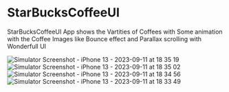 # StarBucksCoffeeUI
StarBucksCoffeeUI App shows the Vartities of Coffees with Some animation with the Coffee Images like Bounce effect and Parallax scrolling with Wonderfull UI 


![Simulator Screenshot - iPhone 13 - 2023-09-11 at 18 35 19](https://github.com/vikram120/StarBucksCoffeeUI/assets/31982099/80294718-e4d6-4133-8c68-c29e30411ecf)
![Simulator Screenshot - iPhone 13 - 2023-09-11 at 18 35 02](https://github.com/vikram120/StarBucksCoffeeUI/assets/31982099/795b0652-7de2-4662-abf6-fc0d0cb898b1)
![Simulator Screenshot - iPhone 13 - 2023-09-11 at 18 34 56](https://github.com/vikram120/StarBucksCoffeeUI/assets/31982099/3d868952-2b39-43ca-9e4b-35423fd35426)
![Simulator Screenshot - iPhone 13 - 2023-09-11 at 18 33 49](https://github.com/vikram120/StarBucksCoffeeUI/assets/31982099/1676f7de-a914-424e-a64c-fe039da46c2a)
